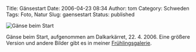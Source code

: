 Title: Gänsestart
Date: 2006-04-23 08:34
Author: tom
Category: Schweden
Tags: Foto, Natur
Slug: gaensestart
Status: published

![Gänse beim Start](/pic/gess.jpg)

Gänse beim Start, aufgenommen am Dalkarkärret, 22. 4. 2006. Eine größere
Version und andere Bilder gibt es in meiner
[Frühlingsgalerie](http://thomasmarquart.net/gallery/Spring2006/).

